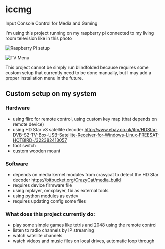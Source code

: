 # iccmg
Input Console Control for Media and Gaming


I'm using this project running on my raspberry pi connected to my living room television like in this photo

![Raspberry Pi setup](https://lh3.googleusercontent.com/IzfUQebeYwLxRkAuAiHMvlQDEBb5nprgtZDNy8sC9UKNwFUIWNwjz-KKkF_yXXHBzZ1C64PmUotM1Yo6Skl4r7iFGZLTnmSop2Sggvkws-wxMAO5rWHXCksGbVu1W1VFhI9Kvbf4eD75MSBw65KrzWB4xat_hBJaYqEDaTtsZLJOViHGpxuey2xYtnTcrM9FSuWhklO61kVTYomhEt6_KMLnqMRSgy_yoBuYCa_Qzos9MjAu4oBC1Lc4zKZnjKYwMqaettiDCyjvzMpjJxH-900aa5WjnTFw-PBKeG6F_477rEdtcpXQ3gsxqeAjpLYqw-N7clwtj5Uasx3e8_P50YNqLoqUdHmKGW_yo8raEdc839R9Gqlx5NHV2gdi1xH86AtlYK_W46DHh2hGG4LsMKqP2Xeuf_NjjN3ojl8R0GUvS6Fn5IWrZ_kX9ANlgVHDsZsVWUIcI2X6rMkHOujofvHjiKDhggbnMD7xRjH2dcEeUahbRiTJ35h04aRM-Q04doIRi0N2oM29m2ah-azr7Y1v2t21Fe5igdm3yIyFavK_9gD2E9pPj3rlJKwO4Yxqdy3jQ-GxlnQ1xTblZ7djEr3aroa5_NRu_NTAJKbD8GbTm5zNuF9FQOLqFrGcMGw2xeHI9IQc3Ann2xxDQIMeGhJUw2KtR_-mUIk=w400-h500-no "Raspberry Pi setup")

![TV Menu](https://lh3.googleusercontent.com/jsa6yPIJYwAdlmiPo-q1qjAVEZhPCr3dqNUI6CQHBrMSoN3xjUHACUs7CwM5He2VcSILAgINyNDRo7MI7VKqXIKAMcuMRN6Xpeim2eLwjeRYLJU2CcvxZ_VzfipZztMTbenX_S0RJmZE2caKHd8iMRC-zeK3WTIvkcEbDLuiC2xYBGN3_vybeR2xu9eb8eFrBz8h1Hlln-cJngYx2Bfa-Ad-85o9aH1iobhsg7cBKY_6ckJOMoHIH-nIKmAoiOKyihAriKRJHFzSuJ2YwSILawXKZb1pLC10Ewhjq5eEhb1xiedkfH-E08F5QxH0-TxmGLNtv0O7xj5YpgoMpfIzvOwM1rKTCSDbsIso-LYd__RIRxWmnbDnrktajCr3Y-uda-PAmIjEXTdp0Mbu2eRHTLGeUViNWEaIdesTYkBlVog4MWrb63XyHkzjtuvQiuhdglhF8bR-ytItrC5DThSDZsn1dcGT8QvRKGmO1VFdCNDcKQtZUu2TFWDSuTzG4uLeUuzMZKWpn0XhNbrDQpS_seTMOpg2_jX-zP90BKu6NZgYi9wF0CBfErXHbwyMekuuh0p0VFHVm9PJv3rTmcneP2TrU_G5gkvMUnePdHDDDQwM3y6nNNUtksPsfpH3Z_aBRNkSLPhrItFHSHrNEcrd5LjwznKDobzIOSo=w500-h400-no "TV Menu")

This project cannot be simply run blindfolded because requires some custom setup that currently need to be done manually, but I may add a proper installation menu in the future.

## Custom setup on my system
### Hardware
- using flirc for remote control, using custom key map (that depends on remote device)
- using HD Star v3 satellite decoder http://www.ebay.co.uk/itm/HDStar-DVB-S2-TV-Box-USB-Satellite-Receiver-for-Windows-Linux-FREESAT-HOTBIRD-/322382413057
- foot switch
- custom wooden mount

### Software
- depends on media kernel modules from crasycat to detect the HD Star decoder https://bitbucket.org/CrazyCat/media_build
- requires device firmware file
- using mplayer, omxplayer, fbi as external tools
- using python modules as evdev
- requires updating config some files

### What does this project currently do:
- play some simple games like tetris and 2048 using the remote control
- listen to radio channels by IP streaming
- watch satellite channels
- watch videos and music files on local drives, automatic loop through

